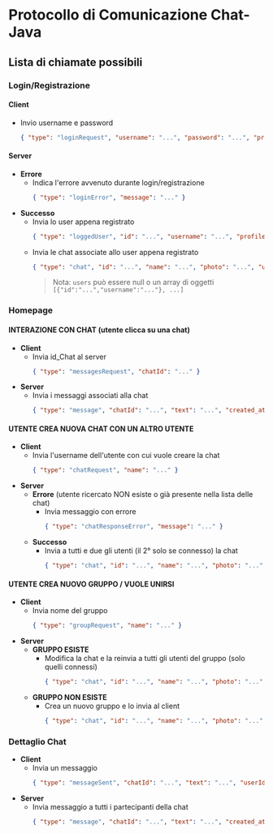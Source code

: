 # Protocollo di Comunicazione Chat-Java

## Lista di chiamate possibili

### Login/Registrazione

#### Client
- Invio username e password
  ```json
  { "type": "loginRequest", "username": "...", "password": "...", "profilePicture": "..." }
  ```

#### Server
- **Errore**
  - Indica l'errore avvenuto durante login/registrazione
    ```json
    { "type": "loginError", "message": "..." }
    ```
- **Successo**
  - Invia lo user appena registrato
    ```json
    { "type": "loggedUser", "id": "...", "username": "...", "profilePicture": "..." }
    ```
  - Invia le chat associate allo user appena registrato
    ```json
    { "type": "chat", "id": "...", "name": "...", "photo": "...", "users": [...] }
    ```
    > Nota: `users` può essere null o un array di oggetti `[{"id":"...","username":"..."}, ...]`

### Homepage

#### INTERAZIONE CON CHAT (utente clicca su una chat)
- **Client**
  - Invia id_Chat al server
    ```json
    { "type": "messagesRequest", "chatId": "..." }
    ```
- **Server**
  - Invia i messaggi associati alla chat
    ```json
    { "type": "message", "chatId": "...", "text": "...", "created_at": "...", "username": "...", "userId": "..." }
    ```

#### UTENTE CREA NUOVA CHAT CON UN ALTRO UTENTE
- **Client**
  - Invia l'username dell'utente con cui vuole creare la chat
    ```json
    { "type": "chatRequest", "name": "..." }
    ```
- **Server**
  - **Errore** (utente ricercato NON esiste o già presente nella lista delle chat)
    - Invia messaggio con errore
      ```json
      { "type": "chatResponseError", "message": "..." }
      ```
  - **Successo**
    - Invia a tutti e due gli utenti (il 2° solo se connesso) la chat
      ```json
      { "type": "chat", "id": "...", "name": "...", "photo": "..." }
      ```

#### UTENTE CREA NUOVO GRUPPO / VUOLE UNIRSI
- **Client**
  - Invia nome del gruppo
    ```json
    { "type": "groupRequest", "name": "..." }
    ```
- **Server**
  - **GRUPPO ESISTE**
    - Modifica la chat e la reinvia a tutti gli utenti del gruppo (solo quelli connessi)
      ```json
      { "type": "chat", "id": "...", "name": "...", "photo": "..." }
      ```
  - **GRUPPO NON ESISTE**
    - Crea un nuovo gruppo e lo invia al client
      ```json
      { "type": "chat", "id": "...", "name": "...", "photo": "..." }
      ```

### Dettaglio Chat
- **Client**
  - Invia un messaggio
    ```json
    { "type": "messageSent", "chatId": "...", "text": "...", "userId": "..." }
    ```
- **Server**
  - Invia messaggio a tutti i partecipanti della chat
    ```json
    { "type": "message", "chatId": "...", "text": "...", "created_at": "...", "username": "...", "userId": "..." }
    ```



<!-- Lista di chiamate possibili:                                                                                
- Login/Registrazione:
    Client:
        - inviamo username e password                                               { type:"loginRequest", username, password }
    Server:
        - Errore: 
            - indica l'errore avvenuto dentro la funzione di login/registrazione    { type:"loginError", message }
        - Successo:                                                                 
            - invia lo user appena registrato                                       { type:"loggedUser", id, username, profilePicture }
            - invia le chat associate allo user appena registrato.                  { type:"chat", id, name, photo, users },{},{},... // users can be null users = [{id,username},{id,username}]

- Homepage:
    - INTERAZIONE CON CHAT -> (utente clicca su una chat)
        Client: 
            - invia id_Chat al client                                               { type:"messagesRequest", idChat }
        Server: 
            - invia i messaggi associati alla chat                                  { type:"message", chatId, text, Date created_at, String username, int userId},{},{},... 

    - UTENTE CREA NUOVA CHAT CON UN'ALTRO UTENTE
        Client: 
            - invia l'username dell'utente con cui vuole creare la chat             { type:"chatRequest", name }
        Server:
            Errore: (utente ricercato NON esiste o già presente nella lista delle chat)
                - invia messaggio con errore                                        { type:"chatResponseError", message }
            Successo: 
                - invia a tutti e due gli utenti (il 2° solo se connesso) la chat.  { type:"chat", id, name, photo}

    - UTENTE CREA NUOVO GRUPPO / VUOLE UNIRSI
        Client: 
            - invia nome del gruppo                                                 { type:"groupRequest", name }
        Server:
            - GRUPPO ESISTE
                - modifica la chat e la reinvia a tutti gli utenti del gruppo (solo quelli connessi)  { type:"chat", id, name, photo }
            
            - GRUPPO NON ESISTE
                - crea un nuovo gruppo e lo invia al client                         { type:"chat", id, name, photo }

- Dettaglio Chat:
    Client:
        - invia un messaggio                                                        { type:"messageSent", chatId, text, int userId }
    Server
        - invia messaggio a tutti i partecipanti della chat                         { type:"message", chatId, text, Date created_at, String username, int userId} -->
